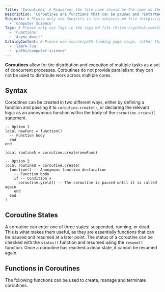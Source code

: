 ```yaml
---
Title: 'Coroutines' # Required; the file name should be the same as the title, but lowercase, with dashes instead of spaces, and all punctuation removed
Description: 'Coroutines are functions that can be paused and restarted as needed.' # Required; ideally under 150 characters and starts with a noun (used in search engine results and content previews)
Subjects: # Please only use Subjects in the subjects.md file (https://github.com/Codecademy/docs/blob/main/documentation/subjects.md). If that list feels insufficient, feel free to create a new Subject and add it to subjects.md in your PR!
  - 'Computer Science'
Tags: # Please only use Tags in the tags.md file (https://github.com/Codecademy/docs/blob/main/documentation/tags.md). If that list feels insufficient, feel free to create a new Tag and add it to tags.md in your PR!
  - 'Functions'
  - 'Async Await'
CatalogContent: # Please use course/path landing page slugs, rather than linking to individual content items. If listing multiple items, please put the most relevant one first
  - 'learn-lua'
  - 'paths/computer-science'
---
```


**Coroutines** allow for the distribution and execution of multiple tasks as a set of concurrent processes. Coroutines do not provide parallelism: they can not be used to distribute work across multiple cores.

## Syntax

Coroutines can be created in two different ways, either by defining a function and passing it to `coroutine.create()`, or declaring the relevant logic as an anonymous function within the body of the `coroutine.create()` statement.

```pseudo
-- Option 1
local newFunc = function()
  -- Function body
  end
end

local routineA = coroutine.create(newFunc)

-- Option 2
local routineB = coroutine.create(
  function() -- Anonymous function declaration
    -- Function body
    if -- Condition x
      coroutine.yield() -- The coroutine is paused until it is called again
    end
  end
)
```

## Coroutine States

A coroutine can enter one of three states: suspended, running, or dead. This is what makes them useful, as they are essentially functions that can be paused and resumed at a later point. The status of a coroutine can be checked with the `status()` function and resumed using the `resume()` function. Once a coroutine has reached a dead state, it cannot be resumed again.

## Functions in Coroutines

The following functions can be used to create, manage and terminate coroutines.
